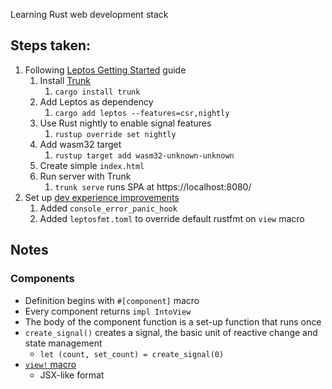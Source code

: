 Learning Rust web development stack

## Steps taken:

1. Following [Leptos Getting Started](https://book.leptos.dev/getting_started/index.html) guide
    1. Install [Trunk](https://trunkrs.dev/)
        1. `cargo install trunk`
    2. Add Leptos as dependency
        1. `cargo add leptos --features=csr,nightly`
    3. Use Rust nightly to enable signal features
        1. `rustup override set nightly`
    4. Add wasm32 target
        1. `rustup target add wasm32-unknown-unknown`
    5. Create simple `index.html`
    6. Run server with Trunk
        1. `trunk serve` runs SPA at https://localhost:8080/
2. Set up [dev experience improvements](https://book.leptos.dev/getting_started/leptos_dx.html)
    1. Added `console_error_panic_hook`
    2. Added `leptosfmt.toml` to override default rustfmt on `view` macro

## Notes

### Components

- Definition begins with `#[component]` macro
- Every component returns `impl IntoView`
- The body of the component function is a set-up function that runs once
- `create_signal()` creates a signal, the basic unit of reactive change and state management
    - `let (count, set_count) = create_signal(0)`
- [`view!` macro](https://docs.rs/leptos/latest/leptos/macro.view.html)
    - JSX-like format